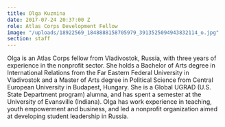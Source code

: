 ```yaml
---
title: Olga Kuzmina
date: 2017-07-24 20:37:00 Z
role: Atlas Corps Development Fellow
image: "/uploads/18922569_1848888158705979_3913525094943832114_o.jpg"
section: staff
---
```


Olga is an Atlas Corps fellow from Vladivostok, Russia, with three years of experience in the nonprofit sector. She holds a Bachelor of Arts degree in International Relations from the Far Eastern Federal University in Vladivostok and a Master of Arts degree in Political Science from Central European University in Budapest, Hungary. She is a Global UGRAD (U.S. State Department program) alumna, and has spent a semester at the University of Evansville (Indiana). Olga has work experience in teaching, youth empowerment and business, and led a nonprofit organization aimed at developing student leadership in Russia.
